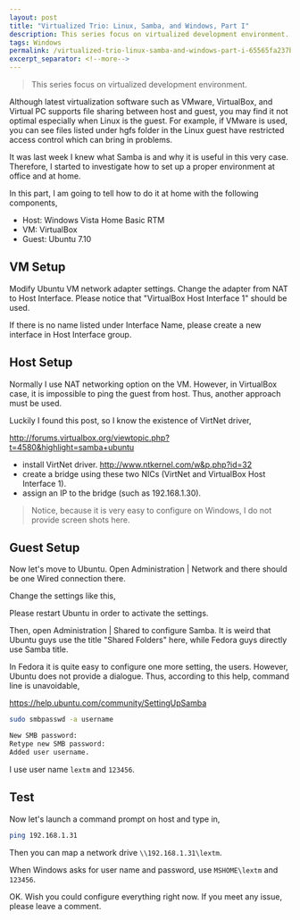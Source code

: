 ```yaml
---
layout: post
title: "Virtualized Trio: Linux, Samba, and Windows, Part I"
description: This series focus on virtualized development environment.
tags: Windows
permalink: /virtualized-trio-linux-samba-and-windows-part-i-65565fa237b4
excerpt_separator: <!--more-->
---
```

> This series focus on virtualized development environment.

Although latest virtualization software such as VMware, VirtualBox, and Virtual PC supports file sharing between host and guest, you may find it not optimal especially when Linux is the guest. For example, if VMware is used, you can see files listed under hgfs folder in the Linux guest have restricted access control which can bring in problems.

It was last week I knew what Samba is and why it is useful in this very case. Therefore, I started to investigate how to set up a proper environment at office and at home.

In this part, I am going to tell how to do it at home with the following components,

* Host: Windows Vista Home Basic RTM
* VM: VirtualBox
* Guest: Ubuntu 7.10
<!--more-->

## VM Setup

Modify Ubuntu VM network adapter settings. Change the adapter from NAT to Host Interface. Please notice that "VirtualBox Host Interface 1" should be used.

If there is no name listed under Interface Name, please create a new interface in Host Interface group.

## Host Setup

Normally I use NAT networking option on the VM. However, in VirtualBox case, it is impossible to ping the guest from host. Thus, another approach must be used.

Luckily I found this post, so I know the existence of VirtNet driver,

http://forums.virtualbox.org/viewtopic.php?t=4580&highlight=samba+ubuntu

* install VirtNet driver. http://www.ntkernel.com/w&p.php?id=32
* create a bridge using these two NICs (VirtNet and VirtualBox Host Interface 1).
* assign an IP to the bridge (such as 192.168.1.30).

> Notice, because it is very easy to configure on Windows, I do not provide screen shots here.

## Guest Setup

Now let's move to Ubuntu. Open Administration | Network and there should be one Wired connection there.

Change the settings like this,

Please restart Ubuntu in order to activate the settings.

Then, open Administration | Shared to configure Samba. It is weird that Ubuntu guys use the title "Shared Folders" here, while Fedora guys directly use Samba title.

In Fedora it is quite easy to configure one more setting, the users. However, Ubuntu does not provide a dialogue. Thus, according to this help, command line is unavoidable,

https://help.ubuntu.com/community/SettingUpSamba

``` bash
sudo smbpasswd -a username

New SMB password:
Retype new SMB password:
Added user username.
```

I use user name `lextm` and `123456`.

## Test

Now let's launch a command prompt on host and type in,

``` bash
ping 192.168.1.31
```

Then you can map a network drive `\\192.168.1.31\lextm`.

When Windows asks for user name and password, use `MSHOME\lextm` and `123456`.

OK. Wish you could configure everything right now. If you meet any issue, please leave a comment.
